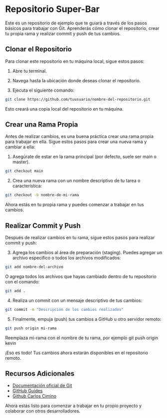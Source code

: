 # Repositorio Super-Bar

Este es un repositorio de ejemplo que te guiará a través de los pasos básicos para trabajar con Git. Aprenderás cómo clonar el repositorio, crear tu propia rama y realizar commit y push de tus cambios.

## Clonar el Repositorio

Para clonar este repositorio en tu máquina local, sigue estos pasos:

1. Abre tu terminal.

2. Navega hasta la ubicación donde deseas clonar el repositorio.

3. Ejecuta el siguiente comando:

```bash
git clone https://github.com/tuusuario/nombre-del-repositorio.git
```
Esto creará una copia local del repositorio en tu máquina.

## Crear una Rama Propia

Antes de realizar cambios, es una buena práctica crear una rama propia para trabajar en ella. Sigue estos pasos para crear una nueva rama y cambiar a ella:

1. Asegúrate de estar en la rama principal (por defecto, suele ser main o master).

```bash
git checkout main
```

2. Crea una nueva rama con un nombre descriptivo de tu tarea o característica:

```bash
git checkout -b nombre-de-mi-rama
```

Ahora estás en tu propia rama y puedes comenzar a trabajar en tus cambios.

## Realizar Commit y Push

Después de realizar cambios en tu rama, sigue estos pasos para realizar commit y push:

3. Agrega los cambios al área de preparación (staging). Puedes agregar un archivo específico o todos los archivos modificados:

```bash
git add nombre-del-archivo
```

O agrega todos los archivos que hayas cambiado dentro de tu repositorio con el comando:

```bash
git add .
```

4. Realiza un commit con un mensaje descriptivo de tus cambios:

```bash
git commit -m "Descripción de los cambios realizados"
```

5. Finalmente, empuja (push) tus cambios a GitHub u otro servidor remoto:

```bash
git push origin mi-rama
```

Reemplaza mi-rama con el nombre de tu rama, por ejemplo git push origin kevin

¡Eso es todo! Tus cambios ahora estarán disponibles en el repositorio remoto.

## Recursos Adicionales

* [Documentación oficial de Git](https://git-scm.com/doc)
* [GitHub Guides](https://docs.github.com/en)
* [Github Carlos Cimino](https://www.youtube.com/watch?v=A5NQ9BGAgjE&list=PLOw7b-NX043aDboqzlfclqNciJKX2BY-u)


Ahora estás listo para comenzar a trabajar en tu propio proyecto y colaborar con otros desarrolladores.

